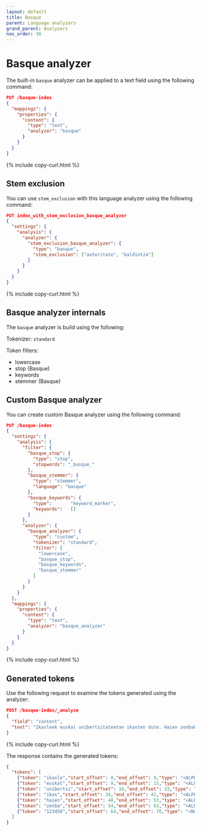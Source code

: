 ```yaml
---
layout: default
title: Basque
parent: Language analyzers
grand_parent: Analyzers
nav_order: 30
---
```


# Basque analyzer

The built-in `basque` analyzer can be applied to a text field using the following command:

```json
PUT /basque-index
{
  "mappings": {
    "properties": {
      "content": {
        "type": "text",
        "analyzer": "basque"
      }
    }
  }
}
```
{% include copy-curl.html %}

## Stem exclusion

You can use `stem_exclusion` with this language analyzer using the following command:

```json
PUT index_with_stem_exclusion_basque_analyzer
{
  "settings": {
    "analysis": {
      "analyzer": {
        "stem_exclusion_basque_analyzer": {
          "type": "basque",
          "stem_exclusion": ["autoritate", "baldintza"]
        }
      }
    }
  }
}
```
{% include copy-curl.html %}

## Basque analyzer internals

The `basque` analyzer is build using the following:

Tokenizer: `standard`

Token filters:
- lowercase
- stop (Basque)
- keywords
- stemmer (Basque)

## Custom Basque analyzer

You can create custom Basque analyzer using the following command:

```json
PUT /basque-index
{
  "settings": {
    "analysis": {
      "filter": {
        "basque_stop": {
          "type": "stop",
          "stopwords": "_basque_"
        },
        "basque_stemmer": {
          "type": "stemmer",
          "language": "basque"
        },
        "basque_keywords": {
          "type":       "keyword_marker",
          "keywords":   [] 
        }
      },
      "analyzer": {
        "basque_analyzer": {
          "type": "custom",
          "tokenizer": "standard",
          "filter": [
            "lowercase",
            "basque_stop",
            "basque_keywords",
            "basque_stemmer"
          ]
        }
      }
    }
  },
  "mappings": {
    "properties": {
      "content": {
        "type": "text",
        "analyzer": "basque_analyzer"
      }
    }
  }
}
```
{% include copy-curl.html %}

## Generated tokens

Use the following request to examine the tokens generated using the analyzer:

```json
POST /basque-index/_analyze
{
  "field": "content",
  "text": "Ikasleek euskal unibertsitateetan ikasten dute. Haien zenbakiak 123456 dira."
}
```
{% include copy-curl.html %}

The response contains the generated tokens:

```json
{
  "tokens": [
    {"token": "ikasle","start_offset": 0,"end_offset": 8,"type": "<ALPHANUM>","position": 0},
    {"token": "euskal","start_offset": 9,"end_offset": 15,"type": "<ALPHANUM>","position": 1},
    {"token": "unibertsi","start_offset": 16,"end_offset": 33,"type": "<ALPHANUM>","position": 2},
    {"token": "ikas","start_offset": 34,"end_offset": 41,"type": "<ALPHANUM>","position": 3},
    {"token": "haien","start_offset": 48,"end_offset": 53,"type": "<ALPHANUM>","position": 5},
    {"token": "zenba","start_offset": 54,"end_offset": 63,"type": "<ALPHANUM>","position": 6},
    {"token": "123456","start_offset": 64,"end_offset": 70,"type": "<NUM>","position": 7}
  ]
}
```